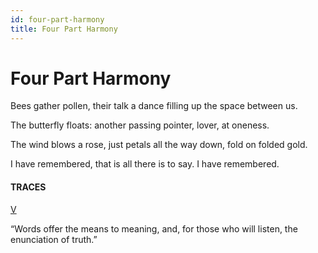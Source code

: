 ```yaml
---
id: four-part-harmony
title: Four Part Harmony
---
```


# Four Part Harmony

Bees gather pollen,
their talk a dance filling up
the space between us.

The butterfly floats:
another passing pointer,
lover, at oneness.

The wind blows a rose,
just petals all the way down,
fold on folded gold.

I have remembered,
that is all there is to say.
I have remembered.


#### TRACES

[V](https://www.youtube.com/watch?v=D9gYhnUKehU "Tchaikovsky")

“Words offer the means to meaning,
and, for those who will listen,
the enunciation of truth.”
